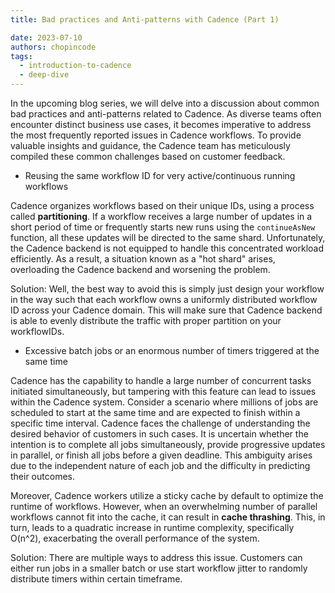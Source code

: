 ```yaml
---
title: Bad practices and Anti-patterns with Cadence (Part 1)

date: 2023-07-10
authors: chopincode
tags:
  - introduction-to-cadence
  - deep-dive
---
```


In the upcoming blog series, we will delve into a discussion about common bad practices and anti-patterns related to Cadence. As diverse teams often encounter distinct business use cases, it becomes imperative to address the most frequently reported issues in Cadence workflows. To provide valuable insights and guidance, the Cadence team has meticulously compiled these common challenges based on customer feedback.

* Reusing the same workflow ID for very active/continuous running workflows

Cadence organizes workflows based on their unique IDs, using a process called <b>partitioning</b>. If a workflow receives a large number of updates in a short period of time or frequently starts new runs using the `continueAsNew` function, all these updates will be directed to the same shard. Unfortunately, the Cadence backend is not equipped to handle this concentrated workload efficiently. As a result, a situation known as a "hot shard" arises, overloading the Cadence backend and worsening the problem.

Solution:
Well, the best way to avoid this is simply just design your workflow in the way such that each workflow owns a uniformly distributed workflow ID across your Cadence domain. This will make sure that Cadence backend is able to evenly distribute the traffic with proper partition on your workflowIDs.

<!-- truncate -->

* Excessive batch jobs or an enormous number of timers triggered at the same time

Cadence has the capability to handle a large number of concurrent tasks initiated simultaneously, but tampering with this feature can lead to issues within the Cadence system. Consider a scenario where millions of jobs are scheduled to start at the same time and are expected to finish within a specific time interval. Cadence faces the challenge of understanding the desired behavior of customers in such cases. It is uncertain whether the intention is to complete all jobs simultaneously, provide progressive updates in parallel, or finish all jobs before a given deadline. This ambiguity arises due to the independent nature of each job and the difficulty in predicting their outcomes.

Moreover, Cadence workers utilize a sticky cache by default to optimize the runtime of workflows. However, when an overwhelming number of parallel workflows cannot fit into the cache, it can result in <b>cache thrashing</b>. This, in turn, leads to a quadratic increase in runtime complexity, specifically O(n^2), exacerbating the overall performance of the system.

Solution:
There are multiple ways to address this issue. Customers can either run jobs in a smaller batch or use start workflow jitter to randomly distribute timers within certain timeframe.
